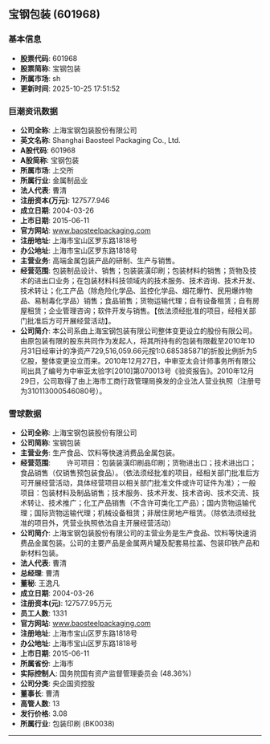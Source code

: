 ## 宝钢包装 (601968)

### 基本信息

- **股票代码**: 601968
- **股票简称**: 宝钢包装
- **所属市场**: sh
- **更新时间**: 2025-10-25 17:51:52

### 巨潮资讯数据

- **公司全称**: 上海宝钢包装股份有限公司
- **英文名称**: Shanghai Baosteel Packaging Co., Ltd.
- **A股代码**: 601968
- **A股简称**: 宝钢包装
- **所属市场**: 上交所
- **所属行业**: 金属制品业
- **法人代表**: 曹清
- **注册资本(万元)**: 127577.946
- **成立日期**: 2004-03-26
- **上市日期**: 2015-06-11
- **官方网站**: www.baosteelpackaging.com
- **注册地址**: 上海市宝山区罗东路1818号
- **办公地址**: 上海市宝山区罗东路1818号
- **主营业务**: 高端金属包装产品的研制、生产与销售。
- **经营范围**: 包装制品设计、销售；包装装潢印刷；包装材料的销售；货物及技术的进出口业务；在包装材料科技领域内的技术服务、技术咨询、技术开发、技术转让；化工产品（除危险化学品、监控化学品、烟花爆竹、民用爆炸物品、易制毒化学品）销售；食品销售；货物运输代理；自有设备租赁；自有房屋租赁；企业管理咨询；软件开发与销售。【依法须经批准的项目，经相关部门批准后方可开展经营活动】。
- **公司简介**: 本公司系由上海宝钢包装有限公司整体变更设立的股份有限公司。由原包装有限的股东共同作为发起人，将其所持有的包装有限截至2010年10月31日经审计的净资产729,516,059.66元按1:0.685385871的折股比例折为5亿股，整体变更设立而来。2010年12月27日，中审亚太会计师事务所有限公司出具了编号为中审亚太验字[2010]第070013号《验资报告》。2010年12月29日，公司取得了由上海市工商行政管理局换发的企业法人营业执照（注册号为310113000546080号）。

### 雪球数据

- **公司全称**: 上海宝钢包装股份有限公司
- **公司简称**: 宝钢包装
- **主营业务**: 生产食品、饮料等快速消费品金属包装。
- **经营范围**: 　　许可项目：包装装潢印刷品印刷；货物进出口；技术进出口；食品销售（仅销售预包装食品）。（依法须经批准的项目，经相关部门批准后方可开展经营活动，具体经营项目以相关部门批准文件或许可证件为准）；一般项目：包装材料及制品销售；技术服务、技术开发、技术咨询、技术交流、技术转让、技术推广；化工产品销售（不含许可类化工产品）；国内货物运输代理；国际货物运输代理；机械设备租赁；非居住房地产租赁。（除依法须经批准的项目外，凭营业执照依法自主开展经营活动）
- **公司简介**: 上海宝钢包装股份有限公司的主营业务是生产食品、饮料等快速消费品金属包装。公司的主要产品是金属两片罐及配套易拉盖、包装印铁产品和新材料包装。
- **法人代表**: 曹清
- **总经理**: 曹清
- **董秘**: 王逸凡
- **成立日期**: 2004-03-26
- **注册资本(元)**: 127577.95万元
- **员工人数**: 1331
- **官方网站**: www.baosteelpackaging.com
- **注册地址**: 上海市宝山区罗东路1818号
- **办公地址**: 上海市宝山区罗东路1818号
- **上市日期**: 2015-06-11
- **所属省份**: 上海市
- **实际控制人**: 国务院国有资产监督管理委员会 (48.36%)
- **公司分类**: 央企国资控股
- **董事长**: 曹清
- **高管人数**: 13
- **发行价格**: 3.08
- **所属行业**: 包装印刷 (BK0038)

---